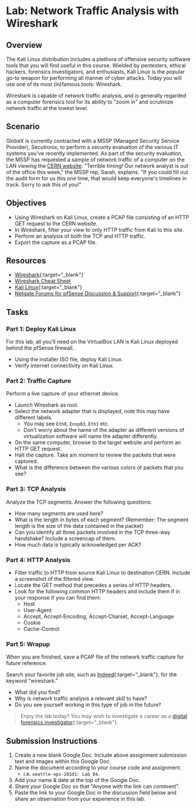 # Lab: Network Traffic Analysis with Wireshark

## Overview

The Kali Linux distribution includes a plethora of offensive security software tools that you will find useful in this course. Wielded by pentesters, ethical hackers, forensics investigators, and enthusiasts, Kali Linux is the popular go-to weapon for performing all manner of cyber attacks. Today you will use one of its most (in)famous tools: Wireshark.

Wireshark is capable of network traffic analysis, and is generally regarded as a computer forensics tool for its ability to "zoom in" and scrutinize network traffic at the lowest level.

## Scenario

GlobeX is currently contracted with a MSSP (Managed Security Service Provider), Secutronix, to perform a security evaluation of the various IT systems you've recently implemented. As part of the security evaluation, the MSSP has requested a sample of network traffic of a computer on the LAN viewing the [CERN website](http://info.cern.ch/). "Terrible timing! Our network analyst is out of the office this week," the MSSP rep, Sarah, explains. "If you could fill out the audit form for us this one time, that would keep everyone's timelines in track. Sorry to ask this of you!"

## Objectives

- Using Wireshark on Kali Linux, create a PCAP file consisting of an HTTP GET request to the CERN website.
- In Wireshark, filter your view to only HTTP traffic from Kali to this site.
- Perform an analysis of both the TCP and HTTP traffic.
- Export the capture as a PCAP file.

## Resources

- [Wireshark](https://www.wireshark.org/){:target="_blank"}
- [Wireshark Cheat Sheet](https://www.comparitech.com/net-admin/wireshark-cheat-sheet/)
- [Kali Linux](https://www.kali.org/downloads/){:target="_blank"}
- [Netgate Forums for pfSense Discussion & Support](https://forum.netgate.com/){:target="_blank"}

## Tasks

### Part 1: Deploy Kali Linux

For this lab, all you'll need on the VirtualBox LAN is Kali Linux deployed behind the pfSense firewall.
- Using the installer ISO file, deploy Kali Linux.
- Verify internet connectivity on Kali Linux.

### Part 2: Traffic Capture

Perform a live capture of your ethernet device.
- Launch Wireshark as root.
- Select the network adapter that is displayed, note this may have different labels.
  - You may see `Eth0`, `Ensp03`, `Eth1` etc.
  - Don't worry about the name of the adapter as different versions of virtualization software will name the adapter differently.
- On the same computer, browse to the target website and perform an HTTP GET request.
- Halt the capture. Take am moment to review the packets that were captured.
- What is the difference between the various colors of packets that you see?

### Part 3: TCP Analysis

Analyze the TCP segments. Answer the following questions:

  - How many segments are used here?
  - What is the length in bytes of each segment? (Remember: The segment length is the size of the data contained in the packet)
  - Can you identify all three packets involved in the TCP three-way handshake? Include a screencap of them.
  - How much data is typically acknowledged per ACK?

### Part 4: HTTP Analysis

- Filter traffic to HTTP from source Kali Linux to destination CERN. Include a screenshot of the filtered view.
- Locate the GET method that precedes a series of HTTP headers.
- Look for the following common HTTP headers and include them if in your response if you can find them:
  - Host
  - User-Agent
  - Accept, Accept-Encoding, Accept-Charset, Accept-Language
  - Cookie
  - Cache-Control

### Part 5: Wrapup

When you are finished, save a PCAP file of the network traffic capture for future reference.

Search your favorite job site, such as [Indeed](https://www.indeed.com/){:target="_blank"}, for the keyword "wireshark."

  - What did you find?
  - Why is network traffic analysis a relevant skill to have?
  - Do you see yourself working in this type of job in the future?

> Enjoy the lab today? You may wish to investigate a career as a [digital forensics investigator](https://computer.howstuffworks.com/computer-forensic.htm){:target="_blank"}.

## Submission Instructions

1. Create a new blank Google Doc. Include above assignment submission text and images within this Google Doc.
1. Name the document according to your course code and assignment.
   - i.e. `seattle-ops-201d1: Lab 04`.
1. Add your name & date at the top of the Google Doc.
1. Share your Google Doc so that "Anyone with the link can comment".
1. Paste the link to your Google Doc in the discussion field below and share an observation from your experience in this lab.
